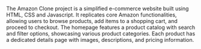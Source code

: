 The Amazon Clone project is a simplified e-commerce website built using HTML, CSS and Javascript.
It replicates core Amazon functionalities, allowing users to browse products, add items to a shopping cart, and proceed to checkout.
The homepage features a product catalog with search and filter options, showcasing various product categories. 
Each product has a dedicated details page with images, descriptions, and pricing information.
